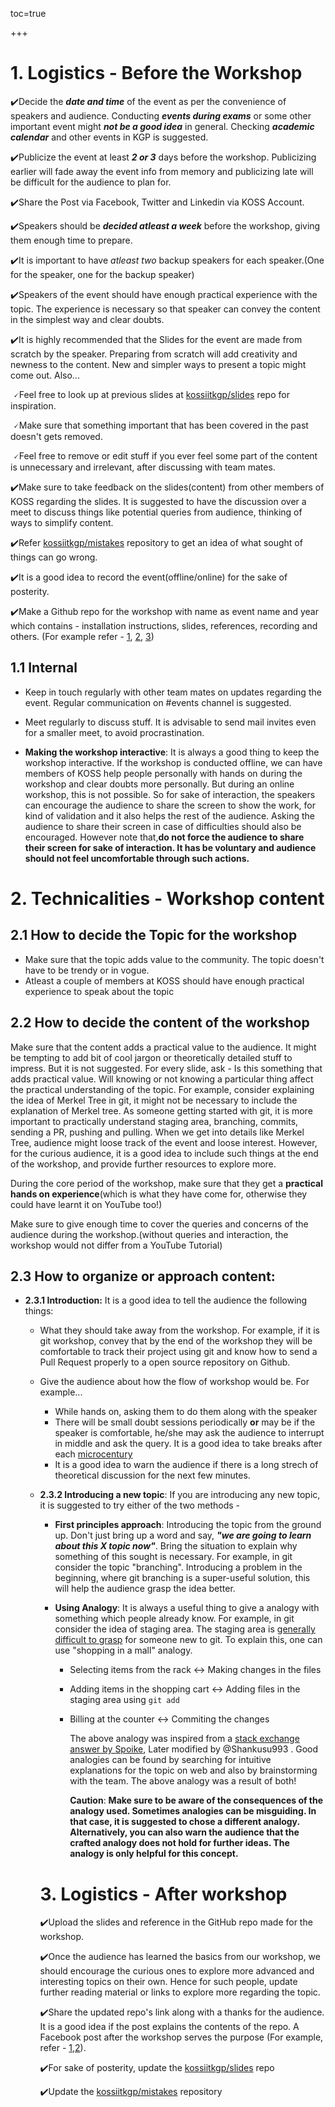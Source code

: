 toc=true

+++

# 1. Logistics - Before the Workshop

✔️Decide the **_date and time_** of the event as per the convenience of speakers and audience. Conducting **_events during exams_** or some other important event might **_not be a good idea_** in general. Checking **_academic calendar_** and other events in KGP is suggested.

✔️Publicize the event at least **_2 or 3_** days before the workshop. Publicizing earlier will fade away the event info from memory and publicizing late will be difficult for the audience to plan for.

✔️Share the Post via Facebook, Twitter and Linkedin via KOSS Account.

✔️Speakers should be **_decided atleast a week_** before the workshop, giving them enough time to prepare.

✔️It is important to have _atleast two_ backup speakers for each speaker.(One for the speaker, one for the backup speaker)

✔️Speakers of the event should have enough practical experience with the topic. The experience is necessary so that speaker can convey the content in the simplest way and clear doubts.

✔️It is highly recommended that the Slides for the event are made from scratch by the speaker.  Preparing from scratch will add creativity and newness to the content. New and simpler ways to present a topic might come out.  Also...

​      🗸Feel free to look up at previous slides at [kossiitkgp/slides](https://github.com/kossiitkgp/slides) repo for inspiration.

​     🗸Make sure that something important that has been covered in the past doesn't gets removed.

​      🗸Feel free to remove or edit stuff if you ever feel some part of the content is unnecessary and irrelevant, after discussing with team mates. 

✔️Make sure to take feedback on the slides(content) from other members of KOSS regarding the slides. It is suggested to have the discussion over a meet to discuss things like potential queries from audience, thinking of ways to simplify content.

✔️Refer [kossiitkgp/mistakes](https://github.com/kossiitkgp/mistakes) repository to get an idea of what sought of things can go wrong.

✔️It is a good idea to record the event(offline/online) for the sake of posterity.

✔️Make a Github repo for the workshop with name as event name and year which contains - installation instructions, slides, references, recording and others. (For example refer - [1](https://github.com/kossiitkgp/git-and-github-workshop-2020), [2](https://github.com/kossiitkgp/REST-APIs-in-Flask-Workshop-2021), [3](https://github.com/kossiitkgp/Linux-Shell-Vim-Workshop-2021))

## 1.1 Internal

- Keep in touch regularly with other team mates on updates regarding the event. Regular communication on #events channel is suggested.
- Meet regularly to discuss stuff. It is advisable to send mail invites even for a smaller meet, to avoid procrastination.

- **Making the workshop interactive**: It is always a good thing to keep the workshop interactive. If the workshop is conducted offline, we can have members of KOSS help people personally with hands on during the workshop and clear doubts more personally. But during an online workshop, this is not possible. So for sake of interaction, the speakers can encourage the audience to share the screen to show the work, for kind of validation and it also helps the rest of the audience. Asking the audience to share their screen in case of difficulties should also be encouraged. However note that,**do not force the audience to share their screen for sake of interaction. It has be voluntary and audience should not feel uncomfortable through such actions.**

# 2. Technicalities - Workshop content

## 2.1 How to decide the Topic for the workshop

- Make sure that the topic adds value to the community. The topic doesn't have to be trendy or in vogue.
- Atleast a couple of members at KOSS should have enough practical experience to speak about the topic

## 2.2 How to decide the content of the workshop

Make sure that the content adds a practical value to the audience. It might be tempting to add bit of cool jargon or theoretically detailed stuff to impress. But it is not suggested. For every slide, ask - Is this something that adds practical value. Will knowing or not knowing a particular thing affect the practical understanding of the topic. For example, consider explaining the idea of Merkel Tree in git, it might not be necessary to include the explanation of Merkel tree. As someone getting started with git, it is more important to practically understand staging area, branching, commits, sending a PR, pushing and pulling. When we get into details like Merkel Tree, audience might loose track of the event and loose interest. However, for the curious audience, it is a good idea to include such things at the end of the workshop, and provide further resources to explore more. 

During the core period of the workshop, make sure that they get a **practical hands on experience**(which is what they have come for, otherwise they could have learnt it on YouTube too!)

Make sure to give enough time to cover the queries and concerns of the audience during the workshop.(without queries and interaction, the workshop would not differ from a YouTube Tutorial)

## 2.3 How to organize or approach content:

- **2.3.1 Introduction:** It is a good idea to tell the audience the following things: 

  - What they should take away from the workshop. For example, if it is git workshop, convey that by the end of the workshop they will be comfortable to track their project using git and know how to send a Pull Request properly to a open source repository on Github.

  - Give the audience about how the flow of workshop would be. For example...

    - While hands on, asking them to do them along with the speaker
    - There will be small doubt sessions periodically **or** may be if the speaker is comfortable, he/she may ask the audience to interrupt in middle and ask the query. It is a good idea to take breaks after each [microcentury](https://susam.in/blog/microcentury/)
    - It is a good idea to warn the audience if there is a long strech of theoretical discussion for the next few minutes.

  - **2.3.2 Introducing a new topic**: If you are introducing any new topic, it is suggested to try either of the two methods - 

    - **First principles approach**: Introducing the topic from the ground up. Don't just bring up a word and say, **_"we are going to learn about this X topic now"_**. Bring the situation to explain why something of this sought is necessary. For example, in git consider the topic "branching". Introducing a problem in the beginning, where git branching is a super-useful solution, this will help the audience grasp the idea better.

    - **Using Analogy**: It is always a useful thing to give a analogy with something which people already know. For  example, in git consider the idea of staging area. The staging area is [generally difficult to grasp](https://github.com/kossiitkgp/mistakes/blob/master/git-workshop.md#git-workshop-2018) for someone new to git. To explain this, one can use "shopping in a mall"  analogy. 

      - Selecting items from the rack <-> Making changes in the files

      - Adding items in the shopping cart <-> Adding files in the staging area using `git add `

      - Billing at the counter <-> Commiting the changes

        The above analogy was inspired from a [stack exchange answer by Spoike](https://softwareengineering.stackexchange.com/questions/119782/what-does-stage-mean-in-git), Later modified by @Shankusu993 . Good analogies can be found by searching for intuitive explanations for the topic on web and also by brainstorming with the team. The above analogy was a result of both!

        **Caution**: **Make sure to be aware of the consequences of the analogy used. Sometimes analogies can be misguiding. In that case, it is suggested to chose a different analogy. Alternatively, you can also warn the audience that the crafted analogy does not hold for further ideas. The analogy is only helpful for this concept.**

    # 3.  Logistics - After workshop

    ✔️Upload the slides and reference in the GitHub repo made for the workshop.

    ✔️Once the audience has learned the basics from our workshop, we should encourage the curious ones to explore more advanced and interesting topics on their own. Hence for such people, update further reading material or links to explore more regarding the topic.

    ✔️Share the updated repo's link along with a thanks for the audience. It is a good idea if the post explains the contents of the repo. A Facebook post after the workshop serves the purpose (For example, refer - [1](https://i.imgur.com/IoZsw6r.png),[2](https://i.imgur.com/fHflDQ2.png)).

    ✔️For sake of posterity, update the [kossiitkgp/slides](kossiitkgp/slides) repo

    ✔️Update the [kossiitkgp/mistakes](https://github.com/kossiitkgp/mistakes) repository 

